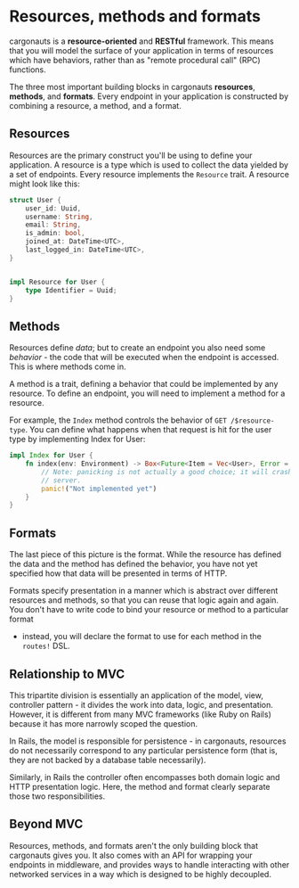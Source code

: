 # Resources, methods and formats

cargonauts is a **resource-oriented** and **RESTful** framework. This means
that you will model the surface of your application in terms of resources
which have behaviors, rather than as "remote procedural call" (RPC) functions.

The three most important building blocks in cargonauts **resources**,
**methods**, and **formats**. Every endpoint in your application is constructed
by combining a resource, a method, and a format.

## Resources

Resources are the primary construct you'll be using to define your application.
A resource is a type which is used to collect the data yielded by a set of
endpoints. Every resource implements the `Resource` trait. A resource might
look like this:

```rust
struct User {
    user_id: Uuid,
    username: String,
    email: String,
    is_admin: bool,
    joined_at: DateTime<UTC>,
    last_logged_in: DateTime<UTC>,
}


impl Resource for User {
    type Identifier = Uuid;
}
```

## Methods

Resources define *data*; but to create an endpoint you also need some
*behavior* - the code that will be executed when the endpoint is accessed. This
is where methods come in.

A method is a trait, defining a behavior that could be implemented by any
resource. To define an endpoint, you will need to implement a method for a
resource.

For example, the `Index` method controls the behavior of `GET /$resource-type`.
You can define what happens when that request is hit for the user type by
implementing Index for User:

```rust
impl Index for User {
    fn index(env: Environment) -> Box<Future<Item = Vec<User>, Error = Error>> {
        // Note: panicking is not actually a good choice; it will crash your
        // server.
        panic!("Not implemented yet")
    }
}
```

## Formats

The last piece of this picture is the format. While the resource has defined
the data and the method has defined the behavior, you have not yet specified
how that data will be presented in terms of HTTP.

Formats specify presentation in a manner which is abstract over different
resources and methods, so that you can reuse that logic again and again. You
don't have to write code to bind your resource or method to a particular format
 - instead, you will declare the format to use for each method in the `routes!`
 DSL.

## Relationship to MVC

This tripartite division is essentially an application of the model, view,
controller pattern - it divides the work into data, logic, and presentation.
However, it is different from many MVC frameworks (like Ruby on Rails) because
it has more narrowly scoped the question.

In Rails, the model is responsible for persistence - in cargonauts, resources
do not necessarily correspond to any particular persistence form (that is, they
are not backed by a database table necessarily).

Similarly, in Rails the controller often encompasses both domain logic and HTTP
presentation logic. Here, the method and format clearly separate those two
responsibilities.

## Beyond MVC

Resources, methods, and formats aren't the only building block that cargonauts
gives you. It also comes with an API for wrapping your endpoints in middleware,
and provides ways to handle interacting with other networked services in a
way which is designed to be highly decoupled.
